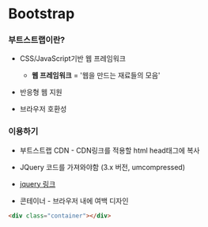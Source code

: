 # Bootstrap

### 부트스트랩이란?

-   CSS/JavaScript기반 웹 프레임워크

    -   **웹 프레임워크** = '웹을 만드는 재료들의 모음'

-   반응형 웹 지원
-   브라우저 호환성

### 이용하기

-   부트스트랩 CDN - CDN링크를 적용할 html head태그에 복사
-   JQuery 코드를 가져와야함 (3.x 버전, umcompressed)
-   [jquery 링크](http://code.jquery.com/)

-   콘테이너 - 브라우저 내에 여백 디자인

```html
<div class="container"></div>
```
